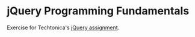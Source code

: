 # jQuery Programming Fundamentals

Exercise for Techtonica's [jQuery assignment](https://github.com/Techtonica/curriculum/blob/master/jquery/jquery.md).